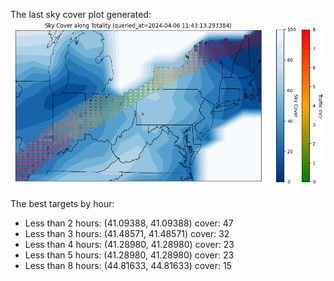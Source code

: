 The last sky cover plot generated:
![cover](cover.png)

The best targets by hour:
 - Less than 2 hours: (41.09388, 41.09388) cover: 47
 - Less than 3 hours: (41.48571, 41.48571) cover: 32
 - Less than 4 hours: (41.28980, 41.28980) cover: 23
 - Less than 5 hours: (41.28980, 41.28980) cover: 23
 - Less than 8 hours: (44.81633, 44.81633) cover: 15
